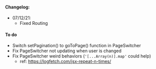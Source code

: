 #### Changelog:
- 07/12/21: 
    - Fixed Routing

#### To do
- Switch setPagination() to goToPage() function in PageSwitcher
- Fix PageSwitcher not updating when user is changed
- Fix PageSwitcher weird behaviors (`'[...Array(n)].map'` could help)
    - ref: https://logfetch.com/jsx-repeat-n-times/
